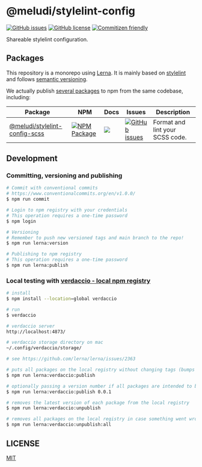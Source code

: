# @meludi/stylelint-config

[![GitHub issues][stylelint-config-issues-badge]][stylelint-config-issues-link]
[![GitHub license][stylelint-config-license-badge]][stylelint-config-license-link]
[![Commitizen friendly][commitizen-badge]][commitizen-link]

Shareable stylelint configuration.

## Packages

This repository is a monorepo using [Lerna](https://github.com/lerna/lerna). It is mainly based on [stylelint](https://stylelint.io/) and follows [semantic versioning](https://www.conventionalcommits.org/en/v1.0.0/).

We actually publish [several packages](/packages) to npm from the same codebase, including:

| Package                                                        | NPM                                                                               | Docs                                             | Issues                                                                                    | Description                     |
| -------------------------------------------------------------- | --------------------------------------------------------------------------------- | ------------------------------------------------ | ----------------------------------------------------------------------------------------- | ------------------------------- |
| [@meludi/stylelint-config-scss][stylelint-config-scss-package] | [![NPM Package][stylelint-config-scss-npm-badge]][stylelint-config-scss-npm-link] | [![][doc-badge]][stylelint-config-scss-doc-link] | [![GitHub issues][stylelint-config-scss-issues-badge]][stylelint-config-scss-issues-link] | Format and lint your SCSS code. |

## Development

### Committing, versioning and publishing

```sh
# Commit with conventional commits
# https://www.conventionalcommits.org/en/v1.0.0/
$ npm run commit

# Login to npm registry with your credentials
# This operation requires a one-time password
$ npm login

# Versioning
# Remember to push new versioned tags and main branch to the repo!
$ npm run lerna:version

# Publishing to npm registry
# This operation requires a one-time password
$ npm run lerna:publish
```

### Local testing with [verdaccio - local npm registry](https://verdaccio.org/)

```sh
# install
$ npm install --location=global verdaccio

# run
$ verdaccio

# verdaccio server
http://localhost:4873/

# verdaccio storage directory on mac
~/.config/verdaccio/storage/
```

```sh
# see https://github.com/lerna/lerna/issues/2363

# puts all packages on the local registry without changing tags (bumps versions by default but that can be undone with a hard git reset)
$ npm run lerna:verdaccio:publish

# optionally passing a version number if all packages are intended to be locally published to the same version, e.g.
$ npm run lerna:verdaccio:publish 0.0.1

# removes the latest version of each package from the local registry
$ npm run lerna:verdaccio:unpublish

# removes all packages on the local registry in case something went wrong
$ npm run lerna:verdaccio:unpublish:all
```

## LICENSE

[MIT](LICENSE)

[doc-badge]: https://img.shields.io/badge/docs-readme-orange.svg?style=flat-square
[commitizen-badge]: https://img.shields.io/badge/commitizen-friendly-brightgreen.svg
[commitizen-link]: http://commitizen.github.io/cz-cli/
[stylelint-config-issues-badge]: https://img.shields.io/github/issues/meludi/stylelint-config
[stylelint-config-issues-link]: https://github.com/meludi/stylelint-config/issues
[stylelint-config-license-badge]: https://img.shields.io/github/license/meludi/stylelint-config
[stylelint-config-license-link]: https://github.com/meludi/stylelint-config/blob/main/LICENSE
[stylelint-config-scss-package]: https://github.com/meludi/stylelint-config/tree/master/packages/stylelint-config-scss
[stylelint-config-scss-doc-link]: https://github.com/meludi/stylelint-config/tree/master/packages/stylelint-config-scss/#readme
[stylelint-config-scss-npm-badge]: https://img.shields.io/npm/v/@meludi/stylelint-config-scss.svg
[stylelint-config-scss-npm-link]: https://www.npmjs.com/package/@meludi/stylelint-config-scss
[stylelint-config-scss-issues-badge]: https://img.shields.io/github/issues/meludi/stylelint-config/package:%20stylelint-config-scss?label=issues
[stylelint-config-scss-issues-link]: https://github.com/meludi/stylelint-config/issues?q=is%3Aopen+is%3Aissue+label%3A%22package%3A+stylelint-config-scss%22
